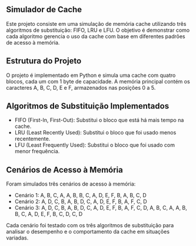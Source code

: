 ## Simulador de Cache
Este projeto consiste em uma simulação de memória cache utilizando três algoritmos de substituição: FIFO, LRU e LFU. O objetivo é demonstrar como cada algoritmo gerencia o uso da cache com base em diferentes padrões de acesso à memória.

## Estrutura do Projeto
O projeto é implementado em Python e simula uma cache com quatro blocos, cada um com 1 byte de capacidade. A memória principal contém os caracteres A, B, C, D, E e F, armazenados nas posições 0 a 5.

## Algoritmos de Substituição Implementados
- FIFO (First-In, First-Out): Substitui o bloco que está há mais tempo na cache.
- LRU (Least Recently Used): Substitui o bloco que foi usado menos recentemente.
- LFU (Least Frequently Used): Substitui o bloco que foi usado com menor frequência.

## Cenários de Acesso à Memória
Foram simulados três cenários de acesso à memória:

- Cenário 1: A, B, C, A, A, B, B, C, A, D, E, F, B, A, B, C, D
- Cenário 2: A, D, C, B, A, B, D, C, A, D, E, F, B, A, F, C, D
- Cenário 3: A, D, C, B, A, B, D, C, A, D, E, F, B, A, F, C, D, A, B, C, A, A, B, B, C, A, D, E, F, B, C, D, C, D
  
Cada cenário foi testado com os três algoritmos de substituição para analisar o desempenho e o comportamento da cache em situações variadas.
